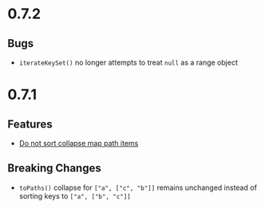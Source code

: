 # 0.7.2
## Bugs

- `iterateKeySet()` no longer attempts to treat `null` as a range object

# 0.7.1
## Features

- [Do not sort collapse map path items](https://github.com/Netflix/falcor-path-utils/pull/19)

## Breaking Changes

- `toPaths()` collapse for `["a", ["c", "b"]]` remains unchanged instead of sorting keys to `["a", ["b", "c"]]`
